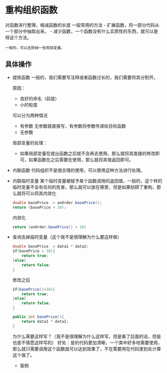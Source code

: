# 重构组织函数

对函数进行整理，缩减函数的长度
一般常用的方法
    - 扩展函数，将一部分代码从一个部分中抽取出来。
    - 减少函数，一个函数没有什么实质性的东西，就可以是呀这个方法。
    
    
    一般的，可以去除掉一些局部变量。
    
## 具体操作

- 提炼函数
    一般的，我们需要写注释或者函数过长的，我们需要将其分割开。
    
    原因： 
    - 良好的命名（前提）
    - 小的粒度
    
    可以分为两种情况
    - 有参数
        无参数就直接写，有参数将参数传递给目标函数
    - 无参数

    局部变量的处理：
    - 如果局部变量在提出函数之后就不会再去使用，那么就将其直接的修改即可，如果函数在之后需要在使用，那么就将其值返回即可。

    
- 内联函数
    代码组织不是很合理的使用，可以使用这种方法进行处理。

- 内联临时变量
    某个临时变量被赋予某个函数调用的返回值，一般的，这个样的临时变量不会有任何的危害，那么就可以放在哪里，但是如果妨碍了重构，那么就将可以将其内敛化
    ```java
    double basePrice  = anOrder.basePrice();
    return (basePrice > 10);
    ```
    内敛化
    ```java
    return (anOrder.basePrice() > 10)
    ```

- 查询去掉临时变量（这个我不是很理解为什么要这样做） 

    ```java
    double basePrice  = data1 * data2;
    if(basePrice > 10){
        return true;
    }else{
        return false;
    }
    ```

    修改之后
    ```java
    if(basePrice()>10){
        return true;
    }else{
        return false;
    }

    public int basePrice(){
        return data1 * data2;
    }
    ```
    为什么需要这样写？（我不是很理解为什么这样写，但是看了后面的话，但是也是不情愿这样写的）
    好处：是的代码更加清晰，一个类中好多地需要使用，那么就只需要调用这个函数就可以达到效果了，不在需要用在代码里到处计算这个值了。

    - 案例
    ```java
    
    ```